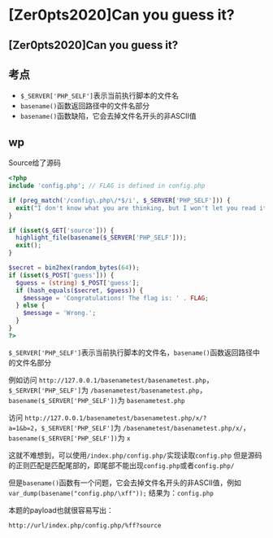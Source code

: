 # \[Zer0pts2020]Can you guess it?

## \[Zer0pts2020]Can you guess it?

## 考点

* `$_SERVER['PHP_SELF']`表示当前执行脚本的文件名
* `basename()`函数返回路径中的文件名部分
* `basename()`函数缺陷，它会去掉文件名开头的非ASCII值

## wp

Source给了源码

```php
<?php
include 'config.php'; // FLAG is defined in config.php

if (preg_match('/config\.php\/*$/i', $_SERVER['PHP_SELF'])) {
  exit("I don't know what you are thinking, but I won't let you read it :)");
}

if (isset($_GET['source'])) {
  highlight_file(basename($_SERVER['PHP_SELF']));
  exit();
}

$secret = bin2hex(random_bytes(64));
if (isset($_POST['guess'])) {
  $guess = (string) $_POST['guess'];
  if (hash_equals($secret, $guess)) {
    $message = 'Congratulations! The flag is: ' . FLAG;
  } else {
    $message = 'Wrong.';
  }
}
?>
```

`$_SERVER['PHP_SELF']`表示当前执行脚本的文件名，`basename()`函数返回路径中的文件名部分

例如访问 `http://127.0.0.1/basenametest/basenametest.php`，`$_SERVER['PHP_SELF']`为 `/basenametest/basenametest.php`，`basename($_SERVER['PHP_SELF'])`为 `basenametest.php`

访问 `http://127.0.0.1/basenametest/basenametest.php/x/?a=1&b=2`，`$_SERVER['PHP_SELF']`为 `/basenametest/basenametest.php/x/`，`basename($_SERVER['PHP_SELF'])`为 `x`

这就不难想到，可以使用`/index.php/config.php/`实现读取`config.php` 但是源码的正则匹配是匹配尾部的，即尾部不能出现`config.php`或者`config.php/`

但是`basename()`函数有一个问题，它会去掉文件名开头的非ASCII值，例如`var_dump(basename("config.php/\xff"));` 结果为：`config.php`

本题的payload也就很容易写出：

`http://url/index.php/config.php/%ff?source`
